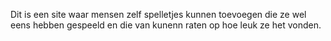 Dit is een site waar mensen zelf spelletjes kunnen toevoegen die ze wel eens hebben gespeeld en die van kunenn raten op hoe leuk ze het vonden. 
